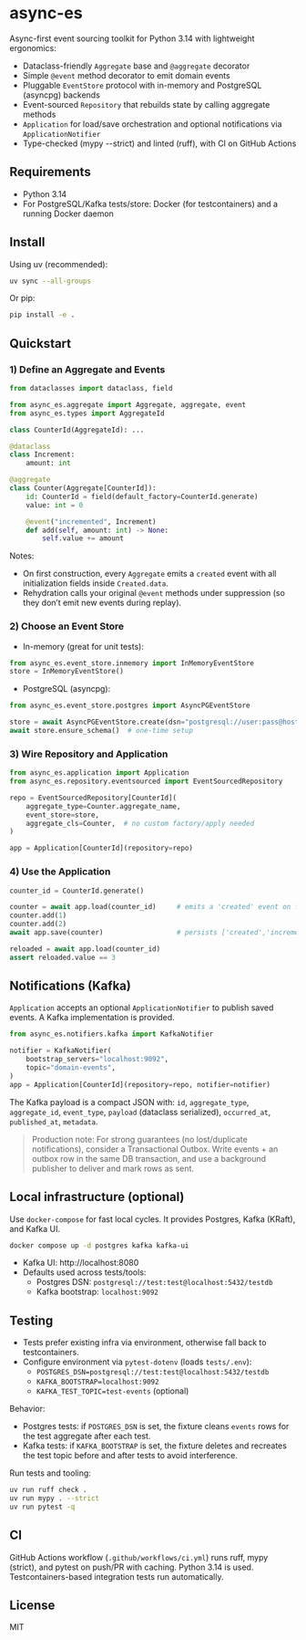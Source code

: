 # async-es

Async-first event sourcing toolkit for Python 3.14 with lightweight ergonomics:
- Dataclass-friendly `Aggregate` base and `@aggregate` decorator
- Simple `@event` method decorator to emit domain events
- Pluggable `EventStore` protocol with in-memory and PostgreSQL (asyncpg) backends
- Event-sourced `Repository` that rebuilds state by calling aggregate methods
- `Application` for load/save orchestration and optional notifications via `ApplicationNotifier`
- Type-checked (mypy --strict) and linted (ruff), with CI on GitHub Actions

## Requirements
- Python 3.14
- For PostgreSQL/Kafka tests/store: Docker (for testcontainers) and a running Docker daemon

## Install
Using uv (recommended):

```bash
uv sync --all-groups
```

Or pip:

```bash
pip install -e .
```

## Quickstart

### 1) Define an Aggregate and Events
```python
from dataclasses import dataclass, field

from async_es.aggregate import Aggregate, aggregate, event
from async_es.types import AggregateId

class CounterId(AggregateId): ...

@dataclass
class Increment:
    amount: int

@aggregate
class Counter(Aggregate[CounterId]):
    id: CounterId = field(default_factory=CounterId.generate)
    value: int = 0

    @event("incremented", Increment)
    def add(self, amount: int) -> None:
        self.value += amount
```

Notes:
- On first construction, every `Aggregate` emits a `created` event with all initialization fields inside `Created.data`.
- Rehydration calls your original `@event` methods under suppression (so they don’t emit new events during replay).

### 2) Choose an Event Store
- In-memory (great for unit tests):
```python
from async_es.event_store.inmemory import InMemoryEventStore
store = InMemoryEventStore()
```

- PostgreSQL (asyncpg):
```python
from async_es.event_store.postgres import AsyncPGEventStore

store = await AsyncPGEventStore.create(dsn="postgresql://user:pass@host:5432/db")
await store.ensure_schema()  # one-time setup
```

### 3) Wire Repository and Application
```python
from async_es.application import Application
from async_es.repository.eventsourced import EventSourcedRepository

repo = EventSourcedRepository[CounterId](
    aggregate_type=Counter.aggregate_name,
    event_store=store,
    aggregate_cls=Counter,  # no custom factory/apply needed
)

app = Application[CounterId](repository=repo)
```

### 4) Use the Application
```python
counter_id = CounterId.generate()

counter = await app.load(counter_id)     # emits a 'created' event on first construct
counter.add(1)
counter.add(2)
await app.save(counter)                  # persists ['created','incremented','incremented']

reloaded = await app.load(counter_id)
assert reloaded.value == 3
```

## Notifications (Kafka)
`Application` accepts an optional `ApplicationNotifier` to publish saved events. A Kafka implementation is provided.

```python
from async_es.notifiers.kafka import KafkaNotifier

notifier = KafkaNotifier(
    bootstrap_servers="localhost:9092",
    topic="domain-events",
)
app = Application[CounterId](repository=repo, notifier=notifier)
```

The Kafka payload is a compact JSON with: `id`, `aggregate_type`, `aggregate_id`, `event_type`, `payload` (dataclass serialized), `occurred_at`, `published_at`, `metadata`.

> Production note: For strong guarantees (no lost/duplicate notifications), consider a Transactional Outbox. Write events + an outbox row in the same DB transaction, and use a background publisher to deliver and mark rows as sent.

## Local infrastructure (optional)
Use `docker-compose` for fast local cycles. It provides Postgres, Kafka (KRaft), and Kafka UI.

```bash
docker compose up -d postgres kafka kafka-ui
```
- Kafka UI: http://localhost:8080
- Defaults used across tests/tools:
  - Postgres DSN: `postgresql://test:test@localhost:5432/testdb`
  - Kafka bootstrap: `localhost:9092`

## Testing
- Tests prefer existing infra via environment, otherwise fall back to testcontainers.
- Configure environment via `pytest-dotenv` (loads `tests/.env`):
  - `POSTGRES_DSN=postgresql://test:test@localhost:5432/testdb`
  - `KAFKA_BOOTSTRAP=localhost:9092`
  - `KAFKA_TEST_TOPIC=test-events` (optional)

Behavior:
- Postgres tests: if `POSTGRES_DSN` is set, the fixture cleans `events` rows for the test aggregate after each test.
- Kafka tests: if `KAFKA_BOOTSTRAP` is set, the fixture deletes and recreates the test topic before and after tests to avoid interference.

Run tests and tooling:

```bash
uv run ruff check .
uv run mypy . --strict
uv run pytest -q
```

## CI
GitHub Actions workflow (`.github/workflows/ci.yml`) runs ruff, mypy (strict), and pytest on push/PR with caching. Python 3.14 is used. Testcontainers-based integration tests run automatically.

## License
MIT
